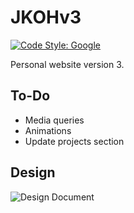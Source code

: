 # JKOHv3

[![Code Style: Google](https://img.shields.io/badge/code%20style-google-blueviolet.svg)](https://github.com/google/gts)

Personal website version 3.

## To-Do

 - Media queries
 - Animations
 - Update projects section

## Design

![Design Document](https://live.staticflickr.com/65535/51415788823_db09c13147_o.png)

